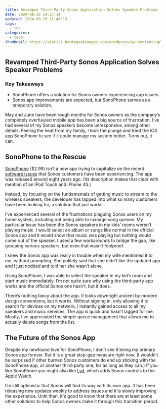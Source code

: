 ```yaml
---
title: Revamped Third-Party Sonos Application Solves Speaker Problems
date: 2024-08-28 14:27:14
updated: 2024-08-29 11:48:13
tags:
  - ios
categories:
  - tech
thumbnail: https://static1.howtogeekimages.com/wordpress/wp-content/uploads/2024/06/iphone-on-top-of-sonos-speaker.jpg
---
```


## Revamped Third-Party Sonos Application Solves Speaker Problems

### Key Takeaways

* SonoPhone offers a solution for Sonos owners experiencing app issues.
* Sonos app improvements are expected, but SonoPhone serves as a temporary solution.

 May and June have been rough months for Sonos owners as the company’s completely overhauled mobile app has been a big source of frustration. I’ve had several of my Sonos speakers become unresponsive, among other details. Feeling the heat from my family, I took the plunge and tried the iOS app SonoPhone to see if it could manage my system better. Turns out, it can.

##  SonoPhone to the Rescue

[SonoPhone](http://apps.apple.com/us/app/sonophone-for-sonos/id815251931) ($2.99) isn’t a new app trying to capitalize on the recent [software issues](https://some-skills.techidaily.com/in-2024-the-pro-drone-experience-a-thorough-look-at-dji-phantom-4/) that Sonos customers have been experiencing. The app was released around eight years ago. (Its description makes that clear with mention of an iPod Touch and iPhone 4S.)

 Instead, by focusing on the fundamentals of getting music to stream to the wireless speakers, the developer has tapped into what so many customers have been looking for, a solution that just works.

 I’ve experienced several of the frustrations plaguing Sonos users on my home system, including not being able to manage song queues. My particular issue has been the Sonos speakers in my kids’ rooms weren’t playing music. I would select an album or songs like normal in the official Sonos app and it would show that music was playing but nothing would come out of the speaker. I used a few workarounds to bridge the gap, like grouping various speakers, but even that wasn’t foolproof.

 I knew the Sonos app was really in trouble when my wife mentioned it to me, without prompting. She politely said that she didn’t like the updated app and I just nodded and told her she wasn’t alone.

 Using SonoPhone, I was able to select the speaker in my kid’s room and start music immediately. I’m not quite sure _why_ using the third-party app works and the official Sonos one hasn't, but it does.

 There’s nothing fancy about the app. It looks downright ancient by modern design conventions, but it works. Without signing in, only allowing it to search for devices on my network, I instantly gained access to all my speakers and music services. The app is quick and hasn’t lagged for me. Mostly, I’ve appreciated the simple queue management that allows me to actually delete songs from the list.

##  The Future of the Sonos App

 Despite my newfound love for SonoPhone, I don’t see it being my primary Sonos app forever. But it is a great stop-gap measure right now. (I wouldn’t be surprised if other burned Sonos customers do end up sticking with the SonoPhone app, or another third-party one, for as long as they can.) If you like SonoPhone you might also like [Lyd](https://apps.apple.com/us/app/lyd-watch-remote-for-sonos/id1451243766), which adds Sonos controls to the Apple Watch.

 I’m still optimistic that Sonos will find its way with its own app. It has been releasing new updates weekly to address issues and it is slowly improving the experience. Until then, it's good to know that there are at least some other solutions to help Sonos owners make it through this transition period.

<ins class="adsbygoogle"
     style="display:block"
     data-ad-format="autorelaxed"
     data-ad-client="ca-pub-7571918770474297"
     data-ad-slot="1223367746"></ins>



<ins class="adsbygoogle"
     style="display:block"
     data-ad-client="ca-pub-7571918770474297"
     data-ad-slot="8358498916"
     data-ad-format="auto"
     data-full-width-responsive="true"></ins>
